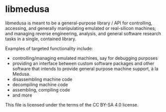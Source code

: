 # libmedusa

libmedusa is meant to be a general-purpose library / API for controlling,
accessing, and generally manipulating emulated or real-silicon machines; and
managing reverse engineering, analysis, and general software research tasks in
a single, contained library.

Examples of targeted functionality include:
- controlling/managing emulated machines, say for debugging purposes
- providing an interface between custom software packages and other software
  that intends to provide general purpose machine support, à la Medusa.
- disassembling machine code
- decompiling machine code
- assembling, compiling code
- and more

This file is licensed under the terms of the CC BY-SA 4.0 license.